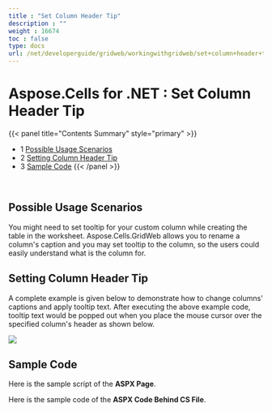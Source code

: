 ```yaml
---
title : "Set Column Header Tip" 
description : "" 
weight : 16674 
toc : false
type: docs
url: /net/developerguide/gridweb/workingwithgridweb/set+column+header+tip/
---
```


# Aspose.Cells for .NET : Set Column Header Tip


{{< panel title="Contents Summary" style="primary" >}}
*   1 [Possible Usage Scenarios](#possible-usage-scenarios)
*   2 [Setting Column Header Tip](#setting-column-header-tip)
*   3 [Sample Code](#sample-code)
{{< /panel >}}
 

 

## Possible Usage Scenarios

You might need to set tooltip for your custom column while creating the table in the worksheet. Aspose.Cells.GridWeb allows you to rename a column's caption and you may set tooltip to the column, so the users could easily understand what is the column for.

## Setting Column Header Tip

A complete example is given below to demonstrate how to change columns' captions and apply tooltip text. After executing the above example code, tooltip text would be popped out when you place the mouse cursor over the specified column's header as shown below.

![](https://docs2.aspose.com/cells/net/attachments/42730054/43352083.png)

## Sample Code

Here is the sample script of the **ASPX Page**.

Here is the sample code of the **ASPX Code Behind CS File**.

